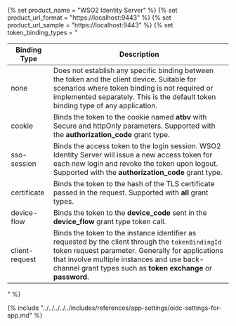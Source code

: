 {% set product_name = "WSO2 Identity Server" %}
{% set product_url_format = "https://localhost:9443" %}
{% set product_url_sample = "https://localhost:9443" %}
{% set token_binding_types = "<table>
  <thead>
    <th>Binding Type</th>
    <th>Description</th>
  </thead>
  <tbody>
    <tr>
      <td>none</td>
      <td>Does not establish any specific binding between the token and the client device. Suitable for scenarios where token binding is not required or implemented separately. This is the default token binding type of any application.
      </td>
    </tr>
    <tr>
      <td>cookie</td>
      <td>Binds the token to the cookie named <b>atbv</b> with Secure and httpOnly parameters. Supported with the <b>authorization_code</b> grant type.</td>
    </tr>
    <tr>
      <td>sso-session</td>
      <td>Binds the access token to the login session. WSO2 Identity Server will issue a new access token for each new login and revoke the token upon logout. Supported with the <b>authorization_code</b> grant type.</td>
    </tr>
    <tr>
      <td>certificate</td>
      <td>Binds the token to the hash of the TLS certificate passed in the request. Supported with <b>all</b> grant types.</td>
    </tr>
    <tr>
      <td>device-flow</td>
      <td>Binds the token to the <b>device_code</b> sent in the <b>device_flow</b> grant type token call. </td>
    </tr>
    <tr>
      <td>client-request</td>
      <td>Binds the token to the instance identifier as requested by the client through the <code>tokenBindingId</code> token request parameter. Generally for applications that involve multiple instances and use back-channel grant types such as <b>token exchange</b> or <b>password</b>.</td>
    </tr>
  </tbody>
</table>" %}


{% include "../../../../../includes/references/app-settings/oidc-settings-for-app.md" %}
